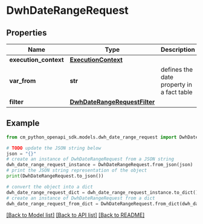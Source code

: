 # DwhDateRangeRequest


## Properties

Name | Type | Description | Notes
------------ | ------------- | ------------- | -------------
**execution_context** | [**ExecutionContext**](ExecutionContext.md) |  | [optional] 
**var_from** | **str** | defines the date property in a fact table | 
**filter** | [**DwhDateRangeRequestFilter**](DwhDateRangeRequestFilter.md) |  | [optional] 

## Example

```python
from cm_python_openapi_sdk.models.dwh_date_range_request import DwhDateRangeRequest

# TODO update the JSON string below
json = "{}"
# create an instance of DwhDateRangeRequest from a JSON string
dwh_date_range_request_instance = DwhDateRangeRequest.from_json(json)
# print the JSON string representation of the object
print(DwhDateRangeRequest.to_json())

# convert the object into a dict
dwh_date_range_request_dict = dwh_date_range_request_instance.to_dict()
# create an instance of DwhDateRangeRequest from a dict
dwh_date_range_request_from_dict = DwhDateRangeRequest.from_dict(dwh_date_range_request_dict)
```
[[Back to Model list]](../README.md#documentation-for-models) [[Back to API list]](../README.md#documentation-for-api-endpoints) [[Back to README]](../README.md)


